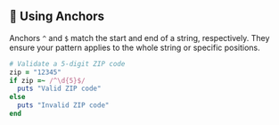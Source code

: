 ## 📌 Using Anchors
Anchors `^` and `$` match the start and end of a string, respectively. They ensure your pattern applies to the whole string or specific positions.

```ruby
# Validate a 5-digit ZIP code
zip = "12345"
if zip =~ /^\d{5}$/  
  puts "Valid ZIP code"
else
  puts "Invalid ZIP code"
end
```